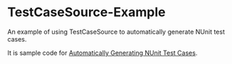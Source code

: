 # TestCaseSource-Example
An example of using TestCaseSource to automatically generate NUnit test cases.

It is sample code for [Automatically Generating NUnit Test Cases](https://crswlls.wordpress.com/2015/12/14/automatically-generating-nunit-test-cases/).
